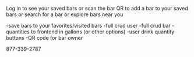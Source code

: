 
Log in to see your saved bars
or scan the bar QR to add a bar to your saved bars
or search for a bar
or explore bars near you

-save bars to your favorites/visited bars
-full crud user
-full crud bar
-quantities to frontend in gallons (or other options)
-user drink quantity buttons
-QR code for bar owner

877-339-2787